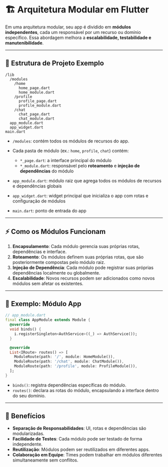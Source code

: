 # 🏗 Arquitetura Modular em Flutter

Em uma arquitetura modular, seu app é dividido em **módulos independentes**, cada um responsável por um recurso ou domínio específico. Essa abordagem melhora a **escalabilidade, testabilidade e manutenibilidade**.

---

## 🔹 Estrutura de Projeto Exemplo

```
/lib
  /modules
    /home
      home_page.dart
      home_module.dart
    /profile
      profile_page.dart
      profile_module.dart
    /chat
      chat_page.dart
      chat_module.dart
  app_module.dart
  app_widget.dart
main.dart
```

- `/modules`: contém todos os módulos de recursos do app.
- Cada pasta de módulo (ex.: `home`, `profile`, `chat`) contém:

  - `*_page.dart`: a interface principal do módulo
  - `*_module.dart`: responsável pelo **roteamento** e **injeção de dependências** do módulo

- `app_module.dart`: módulo raiz que agrega todos os módulos de recursos e dependências globais
- `app_widget.dart`: widget principal que inicializa o app com rotas e configuração de módulos
- `main.dart`: ponto de entrada do app

---

## ⚡ Como os Módulos Funcionam

1. **Encapsulamento**: Cada módulo gerencia suas próprias rotas, dependências e interface.
2. **Roteamento**: Os módulos definem suas próprias rotas, que são posteriormente compostas pelo módulo raiz.
3. **Injeção de Dependência**: Cada módulo pode registrar suas próprias dependências localmente ou globalmente.
4. **Escalabilidade**: Novos recursos podem ser adicionados como novos módulos sem afetar os existentes.

---

## 📝 Exemplo: Módulo App

```dart
// app_module.dart
final class AppModule extends Module {
  @override
  void binds() {
    i.registerSingleton<AuthService>((_) => AuthService());
  }

  @override
  List<IRoute> routes() => [
    ModuleRoute(path: '/', module: HomeModule()),
    ModuleRoute(path: '/chat', module: ChatModule()),
    ModuleRoute(path: '/profile', module: ProfileModule()),
  ];
}
```

- `binds()`: registra dependências específicas do módulo.
- `routes()`: declara as rotas do módulo, encapsulando a interface dentro do seu domínio.

---

## 🚀 Benefícios

- **Separação de Responsabilidades**: UI, rotas e dependências são modularizadas.
- **Facilidade de Testes**: Cada módulo pode ser testado de forma independente.
- **Reutilização**: Módulos podem ser reutilizados em diferentes apps.
- **Colaboração em Equipe**: Times podem trabalhar em módulos diferentes simultaneamente sem conflitos.
